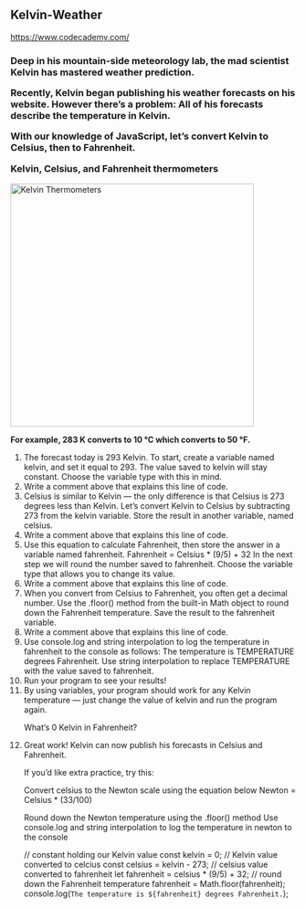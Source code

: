 ## Kelvin-Weather
https://www.codecademy.com/

<h3>
Deep in his mountain-side meteorology lab, the mad scientist Kelvin has mastered weather prediction.

Recently, Kelvin began publishing his weather forecasts on his website. However there’s a problem: All of his forecasts describe the temperature in Kelvin.

With our knowledge of JavaScript, let’s convert Kelvin to Celsius, then to Fahrenheit.

Kelvin, Celsius, and Fahrenheit thermometers
</h3>

<img width="426" alt="Kelvin Thermometers" src="https://user-images.githubusercontent.com/83059771/179403173-446db772-2e3f-4997-87f1-8ff6cbe6510f.png">


<b>For example, 283 K converts to 10 °C which converts to 50 °F.</b>

<ol>
<li>
The forecast today is 293 Kelvin. To start, create a variable named kelvin, and set it equal to 293.
The value saved to kelvin will stay constant. Choose the variable type with this in mind.
</li>

<li>
Write a comment above that explains this line of code.
</li>

<li>
Celsius is similar to Kelvin — the only difference is that Celsius is 273 degrees less than Kelvin.
Let’s convert Kelvin to Celsius by subtracting 273 from the kelvin variable. Store the result in another variable, named celsius.
</li>

<li>
Write a comment above that explains this line of code.
</li>

<li>
Use this equation to calculate Fahrenheit, then store the answer in a variable named fahrenheit.
Fahrenheit = Celsius * (9/5) + 32
In the next step we will round the number saved to fahrenheit. Choose the variable type that allows you to change its value.
</li>

<li>
Write a comment above that explains this line of code.
</li>

<li>
When you convert from Celsius to Fahrenheit, you often get a decimal number.
Use the .floor() method from the built-in Math object to round down the Fahrenheit temperature. Save the result to the fahrenheit variable.
</li>

<li>
Write a comment above that explains this line of code.
</li>

<li>
Use console.log and string interpolation to log the temperature in fahrenheit to the console as follows:
The temperature is TEMPERATURE degrees Fahrenheit.
Use string interpolation to replace TEMPERATURE with the value saved to fahrenheit.
</li>

<li>
Run your program to see your results!
</li>

<li>
By using variables, your program should work for any Kelvin temperature — just change the value of kelvin and run the program again.

What’s 0 Kelvin in Fahrenheit?
</li>

<li>
Great work! Kelvin can now publish his forecasts in Celsius and Fahrenheit.

If you’d like extra practice, try this:

Convert celsius to the Newton scale using the equation below
Newton = Celsius * (33/100)

Round down the Newton temperature using the .floor() method
Use console.log and string interpolation to log the temperature in newton to the console
</li>


// constant holding our Kelvin value
const kelvin = 0;
// Kelvin value converted to celcius
const celsius = kelvin - 273; 
// celsius value converted to fahrenheit
let fahrenheit = celsius * (9/5) + 32;
// round down the Fahrenheit temperature
fahrenheit = Math.floor(fahrenheit);
console.log(`The temperature is ${fahrenheit} degrees Fahrenheit.`);
</ol>

 
